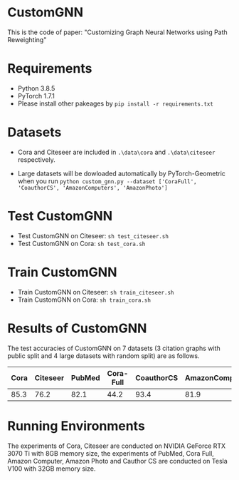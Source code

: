 #  CustomGNN

This is the code of paper: "Customizing Graph Neural Networks using Path Reweighting"


# Requirements

* Python 3.8.5
* PyTorch 1.7.1
* Please install other pakeages by `pip install -r requirements.txt`

# Datasets
* Cora and Citeseer are included in `.\data\cora` and `.\data\citeseer` respectively.

* Large datasets will be dowloaded automatically by PyTorch-Geometric when you run `python custom_gnn.py --dataset ['CoraFull', 'CoauthorCS', 'AmazonComputers', 'AmazonPhoto']`

# Test CustomGNN

* Test CustomGNN on Citeseer: `sh test_citeseer.sh`
* Test CustomGNN on Cora: `sh test_cora.sh`

# Train CustomGNN

* Train CustomGNN on Citeseer: `sh train_citeseer.sh`
* Train CustomGNN on Cora: `sh train_cora.sh`

# Results of CustomGNN

The test accuracies of CustomGNN on 7 datasets (3 citation graphs with public split and 4 large datasets with random split) are as follows.

| Cora | Citeseer | PubMed | Cora-Full | CoauthorCS | AmazonComputers| AmazonPhoto |
| ---- | -------- | ------ | ------ | ------ | ------ | ------ |
| 85.3 | 76.2     | 82.1   |44.2 |93.4 | 81.9 | 92.0 |



# Running Environments

The experiments of Cora, Citeseer are conducted on NVIDIA GeForce RTX 3070 Ti with 8GB memory size, the experiments of PubMed, Cora Full, Amazon Computer, Amazon Photo and Cauthor CS are conducted on Tesla V100 with 32GB memory size. 



